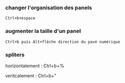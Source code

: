 ### changer l'organisation des panels
`Ctrl+b+espace`

### augmenter la taille d'un panel
`Ctrl+b puis Alt+flèche direction du pavé numérique`

### spliters

horizontalement : Ctrl+b+%

veritcalement : Ctrl+b+"
